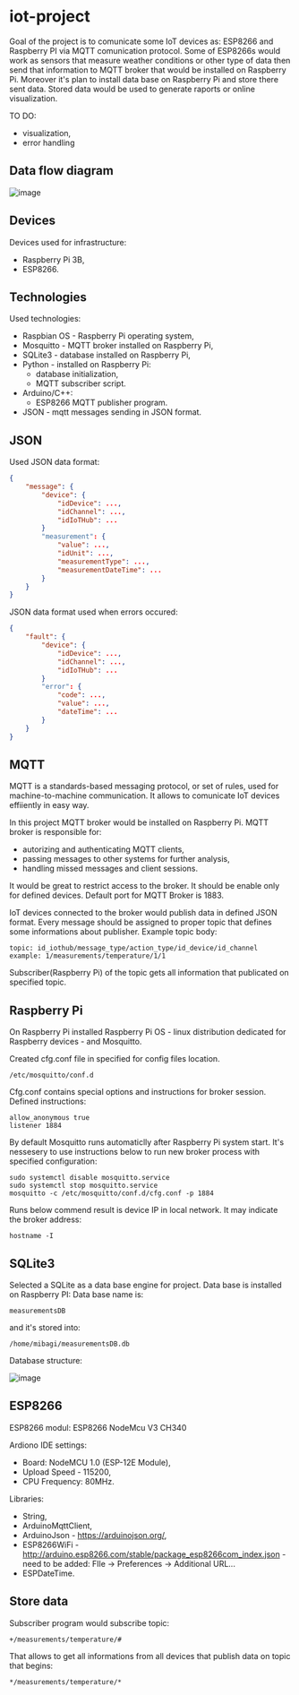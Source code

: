 # iot-project

Goal of the project is to comunicate some IoT devices as: ESP8266 and Raspberry PI via MQTT comunication protocol.
Some of ESP8266s would work as sensors that measure weather conditions or other type of data then send that information to MQTT broker that would be installed on Raspberry Pi.
Moreover it's plan to install data base on Raspberry Pi and store there sent data.
Stored data would be used to generate raports or online visualization.

TO DO:
  - visualization,
  - error handling

## Data flow diagram

![image](https://user-images.githubusercontent.com/56918406/227041837-e90fe5dc-e534-43a1-ba76-1261e2ab8e37.png)


## Devices

Devices used for infrastructure:
  - Raspberry Pi 3B, 
  - ESP8266.

## Technologies

Used technologies:
  - Raspbian OS - Raspberry Pi operating system,
  - Mosquitto - MQTT broker installed on Raspberry Pi,
  - SQLite3 - database installed on Raspberry Pi,
  - Python - installed on Raspberry Pi:
    - database initialization,
    - MQTT subscriber script.
  - Arduino/C++:
    - ESP8266 MQTT publisher program.
  - JSON - mqtt messages sending in JSON format.

## JSON
Used JSON data format:
```json
{
	"message": {
		"device": {
			"idDevice": ...,
			"idChannel": ...,
			"idIoTHub": ...
		}
		"measurement": {
			"value": ...,
			"idUnit": ...,
			"measurementType": ...,
			"measurementDateTime": ...
		}
	}
}
```

JSON data format used when errors occured:
```json
{
	"fault": {
		"device": {
			"idDevice": ...,
			"idChannel": ...,
			"idIoTHub": ...
		}
		"error": {
			"code": ...,
			"value": ...,
			"dateTime": ...
		}
	}
}
```

## MQTT

MQTT is a standards-based messaging protocol, or set of rules, used for machine-to-machine communication.
It allows to comunicate IoT devices effiiently in easy way.

In this project MQTT broker would be installed on Raspberry Pi. MQTT broker is responsible for:
  - autorizing and authenticating MQTT clients,
  - passing messages to other systems for further analysis,
  - handling missed messages and client sessions.

It would be great to restrict access to the broker. It should be enable only for defined devices.
Default port for MQTT Broker is 1883. 

IoT devices connected to the broker would publish data in defined JSON format.
Every message should be assigned to proper topic that defines some informations about publisher.
Example topic body:

```
topic: id_iothub/message_type/action_type/id_device/id_channel
example: 1/measurements/temperature/1/1
```

Subscriber(Raspberry Pi) of the topic gets all information that publicated on specified topic. 

## Raspberry Pi

On Raspberry Pi installed Raspberry Pi OS - linux distribution dedicated for Raspberry devices - and Mosquitto.

Created cfg.conf file in specified for config files location.

```
/etc/mosquitto/conf.d 
```

Cfg.conf contains special options and instructions for broker session.
Defined instructions:

```
allow_anonymous true
listener 1884
```

By default Mosquitto runs automaticlly after Raspberry Pi system start.
It's nessesery to use instructions below to run new broker process with specified configuration:

```
sudo systemctl disable mosquitto.service
sudo systemctl stop mosquitto.service
mosquitto -c /etc/mosquitto/conf.d/cfg.conf -p 1884
``` 

Runs below commend result is device IP in local network.
It may indicate the broker address:

```
hostname -I
```

## SQLite3

Selected a SQLite as a data base engine for project. Data base is installed on Raspberry PI:
Data base name is:

```
measurementsDB
```

and it's stored into:

```
/home/mibagi/measurementsDB.db 
```

Database structure:

![image](https://user-images.githubusercontent.com/56918406/227036589-1f1763f6-6918-4237-9a28-5545b4747f0f.png)


## ESP8266

ESP8266 modul: ESP8266 NodeMcu V3 CH340

Ardiono IDE settings:
  - Board: NodeMCU 1.0 (ESP-12E Module),
  - Upload Speed - 115200,
  - CPU Frequency: 80MHz.

Libraries:
  - String,
  - ArduinoMqttClient,
  - ArduinoJson - https://arduinojson.org/,
  - ESP8266WiFi - http://arduino.esp8266.com/stable/package_esp8266com_index.json - need to be added: FIle -> Preferences -> Additional URL...
  - ESPDateTime.

## Store data

Subscriber program would subscribe topic:

```
+/measurements/temperature/#
```

That allows to get all informations from all devices that publish data on topic that begins: 
```
*/measurements/temperature/*
```

